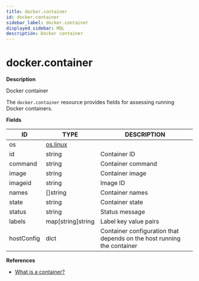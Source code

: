 ```yaml
---
title: docker.container
id: docker.container
sidebar_label: docker.container
displayed_sidebar: MQL
description: Docker container
---
```


# docker.container

**Description**

Docker container

The `docker.container` resource provides fields for assessing running Docker containers.

**Fields**

| ID         | TYPE                    | DESCRIPTION                                                            |
| ---------- | ----------------------- | ---------------------------------------------------------------------- |
| os         | [os.linux](os.linux.md) |                                                                        |
| id         | string                  | Container ID                                                           |
| command    | string                  | Container command                                                      |
| image      | string                  | Container image                                                        |
| imageid    | string                  | Image ID                                                               |
| names      | &#91;&#93;string        | Container names                                                        |
| state      | string                  | Container state                                                        |
| status     | string                  | Status message                                                         |
| labels     | map[string]string       | Label key value pairs                                                  |
| hostConfig | dict                    | Container configuration that depends on the host running the container |

**References**

- [What is a container?](https://docs.docker.com/guides/walkthroughs/what-is-a-container/)
